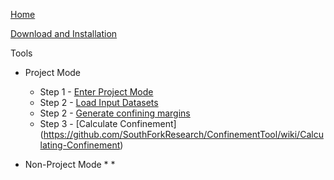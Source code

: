 [Home](https://github.com/SouthForkResearch/confinementtool/wiki)

[Download and Installation](https://github.com/SouthForkResearch/confinementtool/wiki/Download-and-Installation)

Tools
* Project Mode
  * Step 1 - [Enter Project Mode](https://github.com/SouthForkResearch/ConfinementTool/wiki/ConfinementProject)
  * Step 2 - [Load Input Datasets](https://github.com/SouthForkResearch/ConfinementTool/wiki/Load-Input-Datasets)
  * Step 2 - [Generate confining margins](https://github.com/SouthForkResearch/ConfinementTool/wiki/Generate-Confining-Margins) 
  * Step 3 - [Calculate Confinement] (https://github.com/SouthForkResearch/ConfinementTool/wiki/Calculating-Confinement)
  
* Non-Project Mode
    * 
    * 
